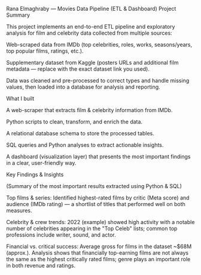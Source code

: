 Rana Elmaghraby — Movies Data Pipeline (ETL & Dashboard)
Project Summary

This project implements an end-to-end ETL pipeline and exploratory analysis for film and celebrity data collected from multiple sources:

Web-scraped data from IMDb (top celebrities, roles, works, seasons/years, top popular films, ratings, etc.).

Supplementary dataset from Kaggle (posters URLs and additional film metadata — replace with the exact dataset link you used).

Data was cleaned and pre-processed to correct types and handle missing values, then loaded into a database for analysis and reporting.

What I built

A web-scraper that extracts film & celebrity information from IMDb.

Python scripts to clean, transform, and enrich the data.

A relational database schema to store the processed tables.

SQL queries and Python analyses to extract actionable insights.

A dashboard (visualization layer) that presents the most important findings in a clear, user-friendly way.

Key Findings & Insights

(Summary of the most important results extracted using Python & SQL)

Top films & series: Identified highest-rated films by critic (Meta score) and audience (IMDb rating) — a shortlist of titles that performed well on both measures.

Celebrity & crew trends: 2022 (example) showed high activity with a notable number of celebrities appearing in the "Top Celeb" lists; common top professions include writer, sound, and actor.

Financial vs. critical success: Average gross for films in the dataset ~$68M (approx.). Analysis shows that financially top-earning films are not always the same as the highest critically rated films; genre plays an important role in both revenue and ratings.
